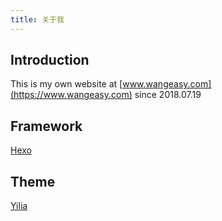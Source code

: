 ```yaml
---
title: 关于我
---
```


## Introduction
This is my own website at [www.wangeasy.com](https://www.wangeasy.com) since 2018.07.19 

## Framework
[Hexo](https://github.com/hexojs/hexo)

## Theme
[Yilia](https://github.com/litten/hexo-theme-yilia)